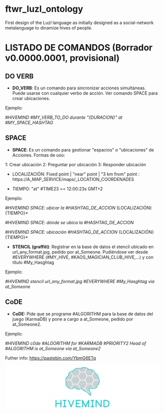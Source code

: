 # ftwr_luzl_ontology
First design of the Luzl language as initially designed as a social-network metalanguage to dinamize hives of people.

# LISTADO DE COMANDOS (Borrador v0.0000.0001, provisional)

## DO VERB
- **DO_VERB**: Es un comando para sincronizar acciones simultáneas. Puede usarse con cualquier verbo de acción.
Ver comando SPACE para crear ubicaciones.

Ejemplo:

*#HIVEMIND #MY_VERB_TO_DO durante "{DURACION}" at #MY_SPACE_HASHTAG*

## SPACE

- **SPACE**:  Es un comando para gestionar "espacios" o "ubicaciones" de Acciones. Formas de uso:

1: Crear ubicación
2: Preguntar por ubicación
3: Responder ubicación

- LOCALIZACIÓN: 
Fixed point |  "near" point | "3 km from" point : https://A_MAP_SERVICE/maps/_LOCATION_COORDENADES

- TIEMPO:  "at" #TIME23 == 12:00:23s GMT+2

Ejemplo:

*#HIVEMIND SPACE: ubicar la #HASHTAG_DE_ACCION* {LOCALIZACIÓN} {TIEMPO}*

*#HIVEMIND SPACE: dónde se ubica la #HASHTAG_DE_ACCION*

*#HIVEMIND SPACE: ubicación #HASHTAG_DE_ACCION* {LOCALIZACIÓN} {TIEMPO}*

- **STENCIL (graffiti)**: Registrar en la base de datos el stencil ubicado en url_any_format.jpg, pedido por at_Someone. Pudiéndose ver desde #EVERYWHERE (#MY_HIVE, #KAOS_MAGICIAN_CLUB_HIVE,...) y con título #My_Hasghtag

Ejemplo:

*#HIVEMIND stencil url_any_format.jpg #EVERYWHERE #My_Hasghtag via at_Someone*

## CoDE
- **CoDE:** Pide que se programe #ALGORITHM para la base de datos del juego (KarmaDB) y pone a cargo a at_Someone, pedido por at_Someone2.

Ejemplo:

*#HIVEMIND c0de #ALGORITHM for #KARMADB #PRIORITY2 Head of #ALGORITHM is at_Someone via at_Someone2*


Futher info: https://pastebin.com/YbmG6ETq

![](hivemind.png)
